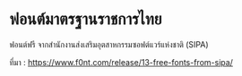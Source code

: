 # ฟอนต์มาตรฐานราชการไทย
  ฟอนต์ฟรี จากสำนักงานส่งเสริมอุตสาหกรรมซอฟต์แวร์แห่งชาติ (SIPA)

  ที่มา : https://www.f0nt.com/release/13-free-fonts-from-sipa/
